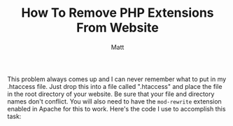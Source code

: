 ﻿---
title: How To Remove PHP Extensions From Website
author: Matt
layout: post
permalink: /2010/09/how-to-remove-php-extensions-from-website/
categories:
  - Miscellaneous
tags:
  - php
---

This problem always comes up and I can never remember what to put in my .htaccess file. Just drop this into a file called ".htaccess" and place the file in the root directory of your website. Be sure that your file and directory names don't conflict. You will also need to have the `mod-rewrite` extension enabled in Apache for this to work. Here's the code I use to accomplish this task:

<script src="https://gist.github.com/mbmccormick/5296035.js"> </script>
